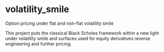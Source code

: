 # volatility_smile
Option pricing under flat and non-flat volatility smile

This project puts the classical Black Scholes framework within a new light under volatility smile and surfaces used for equity derivatives reverse engineering and further pricing. 

